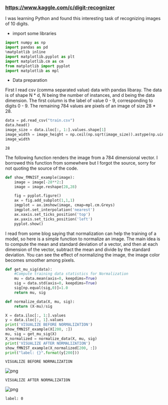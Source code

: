 ### https://www.kaggle.com/c/digit-recognizer

I was learning Python and found this interesting task of recognizing images of 10 digits. 

- import some libraries


```python
import numpy as np
import pandas as pd
%matplotlib inline
import matplotlib.pyplot as plt
import matplotlib.cm as cm
from matplotlib import pyplot
import matplotlib as mpl
```

- Data preparation

First I read csv (comma separated value) data with pandas libaray. The data is of shape N * d, N being the number of instances, and d being the data dimension. The first column is the label of value 0 - 9, corresponding to digits 0 - 9. The remaining 784 values are pixels of an image of size 28 * 28. 


```python
data = pd.read_csv("train.csv")
data.head()
image_size = data.iloc[:, 1:].values.shape[1]
image_width = image_height = np.ceil(np.sqrt(image_size)).astype(np.uint8)
image_width
```




    28



The following function renders the image from a 784 dimensional vector. I borrowed this function from somewhere but I forgot the source, sorry for not quoting the source of the code. 


```python
def show_fMNIST_example(image):
    image = image[-28**2:]
    image = image.reshape(28,28)

    fig = pyplot.figure()
    ax = fig.add_subplot(1,1,1)
    imgplot = ax.imshow(image, cmap=mpl.cm.Greys)
    imgplot.set_interpolation('nearest')
    ax.xaxis.set_ticks_position('top')
    ax.yaxis.set_ticks_position('left')
    pyplot.show()
```

I read from some blog saying that normalization can help the training of a model, so here is a simple function to normalize an image. The main idea is to compute the mean and standard deviation of a vector, and then at each dimension of the vector, subtract the mean and divide by the standard deviation. You can see the effect of normalizing the image, the image color becomes smoother among pixels. 


```python
def get_mu_sig(data):
    #Compute training data statistics for Normalization
    mu = data.mean(axis=0, keepdims=True)
    sig = data.std(axis=0, keepdims=True)
    sig[np.equal(sig,0)]=1.0
    return mu, sig

def normalize_data(X, mu, sig):
    return (X-mu)/sig

X = data.iloc[:, 1:].values
y = data.iloc[:, 1].values
print('VISUALIZE BEFORE NORMALIZATION')
show_fMNIST_example(X[200, :])
mu, sig = get_mu_sig(X)
X_normalized = normalize_data(X, mu, sig)
print('VISUALIZE AFTER NORMALIZATION')
show_fMNIST_example(X_normalized[200, :])
print("label: {}".format(y[200]))
```

    VISUALIZE BEFORE NORMALIZATION



![png](https://raw.githubusercontent.com/yijingxiao/Intro-to-MNIST-digit-recognition/master/MNIST-explore_9_1.png?token=Abb-3j6HbBdHcTPzCMnUI4fG2yVtYqijks5bISFowA%3D%3D)


    VISUALIZE AFTER NORMALIZATION



![png](https://raw.githubusercontent.com/yijingxiao/Intro-to-MNIST-digit-recognition/master/MNIST-explore_9_3.png?token=Abb-3pp1tUS6SP0TgiVTFslBIh1-4vhXks5bISEUwA%3D%3D)


    label: 0

